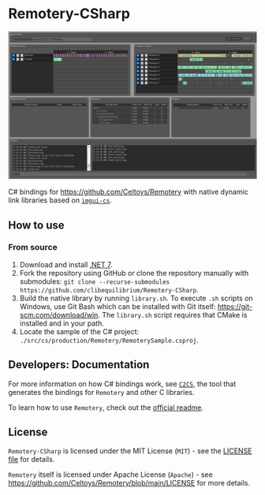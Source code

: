 # Remotery-CSharp

![](Animation.gif)

C# bindings for https://github.com/Celtoys/Remotery with native dynamic link libraries based on [`imgui-cs`](https://github.com/bottlenoselabs/imgui-cs).

## How to use

### From source

1. Download and install [.NET 7](https://dotnet.microsoft.com/download).
2. Fork the repository using GitHub or clone the repository manually with submodules: `git clone --recurse-submodules https://github.com/clibequilibrium/Remotery-CSharp`.
3. Build the native library by running `library.sh`. To execute `.sh` scripts on Windows, use Git Bash which can be installed with Git itself: https://git-scm.com/download/win. The `library.sh` script requires that CMake is installed and in your path.
4. Locate the sample of the C# project: `./src/cs/production/Remotery/RemoterySample.csproj`.

## Developers: Documentation

For more information on how C# bindings work, see [`C2CS`](https://github.com/lithiumtoast/c2cs), the tool that generates the bindings for `Remotery` and other C libraries.

To learn how to use `Remotery`, check out the [official readme](https://github.com/Celtoys/Remotery).

## License

`Remotery-CSharp` is licensed under the MIT License (`MIT`) - see the [LICENSE file](LICENSE) for details.

`Remotery` itself is licensed under Apache License (`Apache`) - see https://github.com/Celtoys/Remotery/blob/main/LICENSE for more details.

